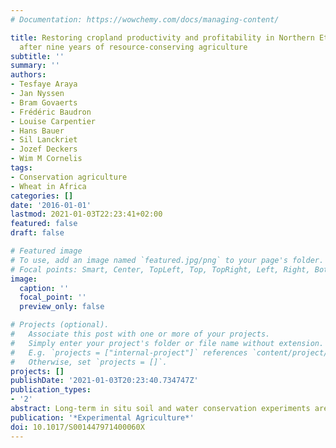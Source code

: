 ```yaml
---
# Documentation: https://wowchemy.com/docs/managing-content/

title: Restoring cropland productivity and profitability in Northern Ethiopian drylands
  after nine years of resource-conserving agriculture
subtitle: ''
summary: ''
authors:
- Tesfaye Araya
- Jan Nyssen
- Bram Govaerts
- Frédéric Baudron
- Louise Carpentier
- Hans Bauer
- Sil Lanckriet
- Jozef Deckers
- Wim M Cornelis
tags:
- Conservation agriculture
- Wheat in Africa
categories: []
date: '2016-01-01'
lastmod: 2021-01-03T22:23:41+02:00
featured: false
draft: false

# Featured image
# To use, add an image named `featured.jpg/png` to your page's folder.
# Focal points: Smart, Center, TopLeft, Top, TopRight, Left, Right, BottomLeft, Bottom, BottomRight.
image:
  caption: ''
  focal_point: ''
  preview_only: false

# Projects (optional).
#   Associate this post with one or more of your projects.
#   Simply enter your project's folder or file name without extension.
#   E.g. `projects = ["internal-project"]` references `content/project/deep-learning/index.md`.
#   Otherwise, set `projects = []`.
projects: []
publishDate: '2021-01-03T20:23:40.734747Z'
publication_types:
- '2'
abstract: Long-term in situ soil and water conservation experiments are rare in sub-Saharan Africa, particularly in Eastern Africa. A long-term experiment was conducted (2005-2013) on a Vertisol to quantify the impacts of resource-conserving agriculture (RCA) on runoff, soil loss, soil fertility and crop productivity and economic profitability in northern Ethiopia. Two RCA practices were developed from traditional furrow tillage practices; (i) derdero+ (DER+) and terwah+ (TER+). DER+ is a furrow and permanent raised bed planting system, tilled once at planting time by refreshing the furrow and 30% of crop residue is retained. TER+ is ploughed once at planting, furrows are made at 1.5 m intervals and 30% crop residue is retained. The third treatment was a conventional tillage (CT) with a minimum of three tillage operations and complete removal of crop residues. Wheat, teff, barley and grass pea crops were grown in rotation. Runoff, and soil and nutrient loss were measured in plastic sheet-lined collector trenches. Significantly different (P < 0.05) runoff coefficients (%) and soil losses (t ha-1 ) averaged over 9 yrs were 14 and 3, 22 and 11 and 30 and 17 for DER+, TER+ and CT, respectively. Significant improvements in crop yield and gross margin were observed after a period of three years of cropping This study demonstrated that RCA systems in semi-arid agro-ecosystems constitute a field rainwater conservation and soil fertility improvement strategy that enhances crop productivity and economic profitability. Adoption of RCA systems (DER+ and TER+) in the study area requires further work to improve smallholder farmers' awareness on benefits, to guarantee high standards during implementation and to design appropriate weed management strategies
publication: '*Experimental Agriculture*'
doi: 10.1017/S001447971400060X
---
```

